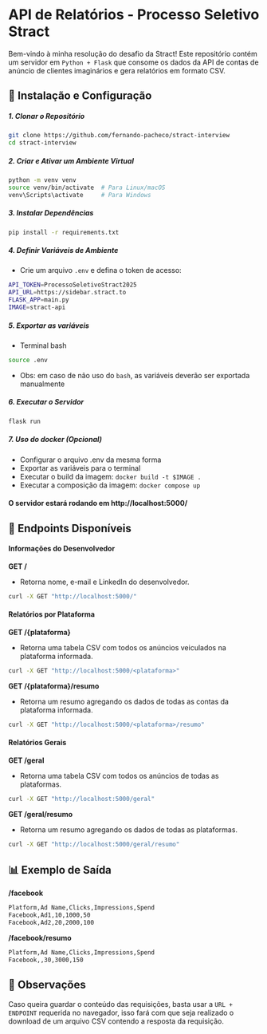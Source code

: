 # API de Relatórios - Processo Seletivo Stract

Bem-vindo à minha resolução do desafio da Stract! Este repositório contém um servidor em `Python + Flask` que consome os dados da API de contas de anúncio de clientes imaginários e gera relatórios em formato CSV.

## 📌 Instalação e Configuração

##### 1. Clonar o Repositório

```bash
git clone https://github.com/fernando-pacheco/stract-interview
cd stract-interview
```

##### 2. Criar e Ativar um Ambiente Virtual

```bash
python -m venv venv
source venv/bin/activate  # Para Linux/macOS
venv\Scripts\activate     # Para Windows
```

##### 3. Instalar Dependências

```bash
pip install -r requirements.txt
```

##### 4. Definir Variáveis de Ambiente

* Crie um arquivo `.env` e defina o token de acesso:

```bash
API_TOKEN=ProcessoSeletivoStract2025
API_URL=https://sidebar.stract.to
FLASK_APP=main.py
IMAGE=stract-api
```

##### 5. Exportar as variáveis
* Terminal bash
```bash
source .env
```

* Obs: em caso de não uso do `bash`, as variáveis deverão ser exportada manualmente

##### 6. Executar o Servidor

```bash
flask run
```

##### 7. Uso do docker (Opcional)
* Configurar o arquivo .env da mesma forma
* Exportar as variáveis para o terminal
* Executar o build da imagem: `docker build -t $IMAGE .`
* Executar a composição da imagem: `docker compose up`

#### O servidor estará rodando em http://localhost:5000/

## 🚀 Endpoints Disponíveis

#### Informações do Desenvolvedor

<b>GET /</b>

* Retorna nome, e-mail e LinkedIn do desenvolvedor.

```bash
curl -X GET "http://localhost:5000/"
```

#### Relatórios por Plataforma

<b>GET /{plataforma}</b>

* Retorna uma tabela CSV com todos os anúncios veiculados na plataforma informada.

```bash
curl -X GET "http://localhost:5000/<plataforma>"
```

<b>GET /{plataforma}/resumo</b>

* Retorna um resumo agregando os dados de todas as contas da plataforma informada.

```bash
curl -X GET "http://localhost:5000/<plataforma>/resumo"
```

#### Relatórios Gerais

<b>GET /geral</b>

* Retorna uma tabela CSV com todos os anúncios de todas as plataformas.

```bash
curl -X GET "http://localhost:5000/geral"
```

<b>GET /geral/resumo</b>

* Retorna um resumo agregando os dados de todas as plataformas.

```bash
curl -X GET "http://localhost:5000/geral/resumo"
```

## 📊 Exemplo de Saída

<b>/facebook</b>

```bash
Platform,Ad Name,Clicks,Impressions,Spend
Facebook,Ad1,10,1000,50
Facebook,Ad2,20,2000,100
```

<b>/facebook/resumo</b>

```bash
Platform,Ad Name,Clicks,Impressions,Spend
Facebook,,30,3000,150
```

## 📌 Observações

Caso queira guardar o conteúdo das requisições, basta usar a `URL + ENDPOINT` requerida no navegador, isso fará com que seja realizado o download de um arquivo CSV contendo a resposta da requisição.
